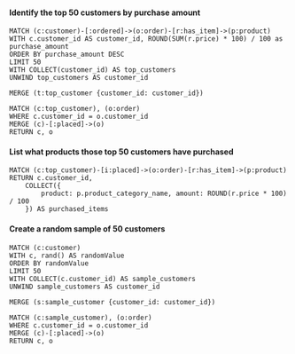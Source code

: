 #### Identify the top 50 customers by purchase amount
```
MATCH (c:customer)-[:ordered]->(o:order)-[r:has_item]->(p:product)
WITH c.customer_id AS customer_id, ROUND(SUM(r.price) * 100) / 100 as purchase_amount
ORDER BY purchase_amount DESC
LIMIT 50
WITH COLLECT(customer_id) AS top_customers
UNWIND top_customers AS customer_id

MERGE (t:top_customer {customer_id: customer_id})
```

```
MATCH (c:top_customer), (o:order)
WHERE c.customer_id = o.customer_id
MERGE (c)-[:placed]->(o)
RETURN c, o
```

#### List what products those top 50 customers have purchased
```
MATCH (c:top_customer)-[i:placed]->(o:order)-[r:has_item]->(p:product)
RETURN c.customer_id, 
    COLLECT({
        product: p.product_category_name, amount: ROUND(r.price * 100) / 100
    }) AS purchased_items
```

#### Create a random sample of 50 customers
```
MATCH (c:customer)
WITH c, rand() AS randomValue
ORDER BY randomValue
LIMIT 50
WITH COLLECT(c.customer_id) AS sample_customers
UNWIND sample_customers AS customer_id

MERGE (s:sample_customer {customer_id: customer_id})
```

```
MATCH (c:sample_customer), (o:order)
WHERE c.customer_id = o.customer_id
MERGE (c)-[:placed]->(o)
RETURN c, o
```
